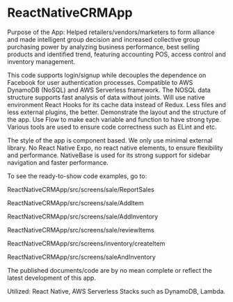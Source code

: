 # ReactNativeCRMApp

Purpose of the App: Helped retailers/vendors/marketers to form alliance and made intelligent group decision and increased collective group purchasing power by analyzing business performance, best selling products and identified trend, featuring accounting POS, access control and inventory management. 


This code supports login/signup while decouples the dependence on Facebook for user authentication processes.
Compatible to AWS DynamoDB (NoSQL) and AWS Serverless framework.
The NOSQL data structure supports fast analysis of data without joints.
Will use native environment React Hooks for its cache data instead of Redux. Less files and less external plugins, the better. 
Demonstrate the layout and the structure of the app. 
Use Flow to make each variable and function to have strong type. 
Various tools are used to ensure code correctness such as ELint and etc.
 

The style of the app is component based. We only use minimal external library. No React Native Expo, no react native elements, to ensure flexibility and performance. NativeBase is used for its strong support for sidebar navigation and faster performance.


To see the ready-to-show code examples, go to:

ReactNativeCRMApp/src/screens/sale/ReportSales

ReactNativeCRMApp/src/screens/sale/AddItem

ReactNativeCRMApp/src/screens/sale/AddInventory

ReactNativeCRMApp/src/screens/sale/reviewItems

ReactNativeCRMApp/src/screens/inventory/createItem

ReactNativeCRMApp/src/screens/saleAndInventory

The published documents/code are by no mean complete or reflect the latest development of this app.

Utilized: React Native, AWS Serverless Stacks such as DynamoDB, Lambda.


